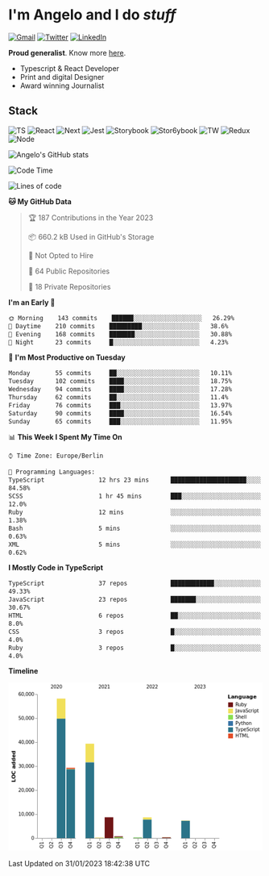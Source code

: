 # I'm Angelo and I do _stuff_

[![Gmail](https://img.shields.io/badge/Gmail-D14836?style=for-the-badge&logo=gmail&logoColor=white)](mailto:oiangelodias@gmail.com)
[![Twitter](https://img.shields.io/badge/Twitter-1DA1F2?style=for-the-badge&logo=twitter&logoColor=white)](https://www.twitter.com/oicronofobico)
[![LinkedIn](https://img.shields.io/badge/LinkedIn-0077B5?style=for-the-badge&logo=linkedin&logoColor=white)](https://www.linkedin.com/in/angelod1as/)

**Proud generalist**. Know more [here](http://www.angelodias.com.br/).

- Typescript & React Developer
- Print and digital Designer
- Award winning Journalist

## Stack

![TS](https://img.shields.io/badge/TypeScript-007ACC?style=for-the-badge&logo=typescript&logoColor=white)
![React](https://img.shields.io/badge/React-20232A?style=for-the-badge&logo=react&logoColor=61DAFB)
![Next](https://img.shields.io/badge/next.js-000000?style=for-the-badge&logo=nextdotjs&logoColor=white)
![Jest](https://img.shields.io/badge/Jest-C21325?style=for-the-badge&logo=jest&logoColor=white)
![Storybook](https://img.shields.io/badge/storybook-FF4785?style=for-the-badge&logo=storybook&logoColor=white)
![Stor6ybook](https://img.shields.io/badge/Figma-F24E1E?style=for-the-badge&logo=figma&logoColor=white)
![TW](https://img.shields.io/badge/Tailwind_CSS-38B2AC?style=for-the-badge&logo=tailwind-css&logoColor=white)
![Redux](https://img.shields.io/badge/Redux-593D88?style=for-the-badge&logo=redux&logoColor=white)
![Node](https://img.shields.io/badge/Node.js-339933?style=for-the-badge&logo=nodedotjs&logoColor=white)

![Angelo's GitHub stats](https://github-readme-stats.vercel.app/api?username=angelod1as&show_icons=true&theme=dark)

<!--START_SECTION:waka-->
![Code Time](http://img.shields.io/badge/Code%20Time-2%2C420%20hrs%2038%20mins-blue)

![Lines of code](https://img.shields.io/badge/From%20Hello%20World%20I%27ve%20Written-153%20Thousand%20lines%20of%20code-blue)

**🐱 My GitHub Data** 

> 🏆 187 Contributions in the Year 2023
 > 
> 📦 660.2 kB Used in GitHub's Storage 
 > 
> 🚫 Not Opted to Hire
 > 
> 📜 64 Public Repositories 
 > 
> 🔑 18 Private Repositories  
 > 
**I'm an Early 🐤** 

```text
🌞 Morning    143 commits    ██████░░░░░░░░░░░░░░░░░░░   26.29% 
🌆 Daytime    210 commits    █████████░░░░░░░░░░░░░░░░   38.6% 
🌃 Evening    168 commits    ███████░░░░░░░░░░░░░░░░░░   30.88% 
🌙 Night      23 commits     █░░░░░░░░░░░░░░░░░░░░░░░░   4.23%

```
📅 **I'm Most Productive on Tuesday** 

```text
Monday       55 commits     ██░░░░░░░░░░░░░░░░░░░░░░░   10.11% 
Tuesday      102 commits    ████░░░░░░░░░░░░░░░░░░░░░   18.75% 
Wednesday    94 commits     ████░░░░░░░░░░░░░░░░░░░░░   17.28% 
Thursday     62 commits     ██░░░░░░░░░░░░░░░░░░░░░░░   11.4% 
Friday       76 commits     ███░░░░░░░░░░░░░░░░░░░░░░   13.97% 
Saturday     90 commits     ████░░░░░░░░░░░░░░░░░░░░░   16.54% 
Sunday       65 commits     ███░░░░░░░░░░░░░░░░░░░░░░   11.95%

```


📊 **This Week I Spent My Time On** 

```text
⌚︎ Time Zone: Europe/Berlin

💬 Programming Languages: 
TypeScript               12 hrs 23 mins      █████████████████████░░░░   84.58% 
SCSS                     1 hr 45 mins        ███░░░░░░░░░░░░░░░░░░░░░░   12.0% 
Ruby                     12 mins             ░░░░░░░░░░░░░░░░░░░░░░░░░   1.38% 
Bash                     5 mins              ░░░░░░░░░░░░░░░░░░░░░░░░░   0.63% 
XML                      5 mins              ░░░░░░░░░░░░░░░░░░░░░░░░░   0.62%

```

**I Mostly Code in TypeScript** 

```text
TypeScript               37 repos            ████████████░░░░░░░░░░░░░   49.33% 
JavaScript               23 repos            ███████░░░░░░░░░░░░░░░░░░   30.67% 
HTML                     6 repos             ██░░░░░░░░░░░░░░░░░░░░░░░   8.0% 
CSS                      3 repos             █░░░░░░░░░░░░░░░░░░░░░░░░   4.0% 
Ruby                     3 repos             █░░░░░░░░░░░░░░░░░░░░░░░░   4.0%

```


**Timeline**

![Chart not found](https://raw.githubusercontent.com/angelod1as/angelod1as/main/charts/bar_graph.png) 


 Last Updated on 31/01/2023 18:42:38 UTC
<!--END_SECTION:waka-->
